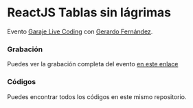 # ReactJS Tablas sin lágrimas

Evento [Garaje Live Coding](https://livecoding.garajedeideas.com/) con [Gerardo Fernández](https://www.linkedin.com/in/gerardofernandezmoreno).

### Grabación

Puedes ver la grabación completa del evento [en este enlace](https://www.youtube.com/watch?v=a0Zwk2cTsew)

### Códigos

Puedes encontrar todos los códigos en este mismo repositorio.
